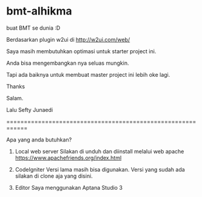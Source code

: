 bmt-alhikma
===========

buat BMT se dunia :D

Berdasarkan plugin w2ui di http://w2ui.com/web/

Saya masih membutuhkan optimasi untuk starter project ini.

Anda bisa mengembangkan nya seluas mungkin.

Tapi ada baiknya untuk membuat master project ini lebih oke lagi.

Thanks

Salam. 

Lalu Sefty Junaedi

============================================================

Apa yang anda butuhkan?
1. Local web server 
Silakan di unduh dan diinstall melalui web apache
https://www.apachefriends.org/index.html

2. CodeIgniter
Versi lama masih bisa digunakan. Versi yang sudah ada silakan di clone aja yang disini.

3. Editor
Saya menggunakan Aptana Studio 3
